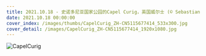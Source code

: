 ```yaml
---
title: 2021.10.18 - 史诺多尼亚国家公园的Capel Curig，英国威尔士 (© Sebastian Wasek/Sime/eStock Photo)
date: 2021.10.18 00:00:00
cover_index: /images/thumbs/CapelCurig_ZH-CN5115677414_533x300.jpg
cover_detail: /images/CapelCurig_ZH-CN5115677414_1920x1080.jpg
---
```


![CapelCurig](/images/CapelCurig_ZH-CN5115677414_1920x1080.jpg)
